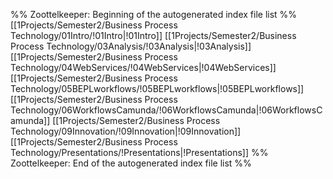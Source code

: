 %% Zoottelkeeper: Beginning of the autogenerated index file list  %%
 [[1Projects/Semester2/Business Process Technology/01Intro/!01Intro|!01Intro]]
 [[1Projects/Semester2/Business Process Technology/03Analysis/!03Analysis|!03Analysis]]
 [[1Projects/Semester2/Business Process Technology/04WebServices/!04WebServices|!04WebServices]]
 [[1Projects/Semester2/Business Process Technology/05BEPLworkflows/!05BEPLworkflows|!05BEPLworkflows]]
 [[1Projects/Semester2/Business Process Technology/06WorkflowsCamunda/!06WorkflowsCamunda|!06WorkflowsCamunda]]
 [[1Projects/Semester2/Business Process Technology/09Innovation/!09Innovation|!09Innovation]]
 [[1Projects/Semester2/Business Process Technology/Presentations/!Presentations|!Presentations]]
%% Zoottelkeeper: End of the autogenerated index file list  %%
